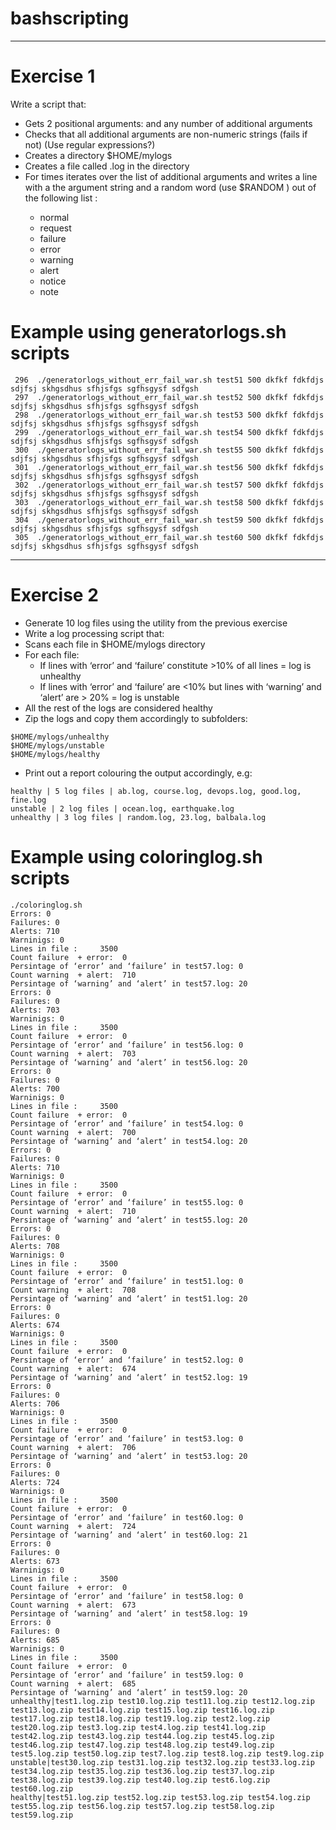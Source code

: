 # bashscripting
----------------------
# Exercise 1
Write a script that:
* Gets 2 positional arguments: <name> <count> and any number of additional arguments
* Checks that all additional arguments are non-numeric strings (fails if not) (Use regular expressions?)
* Creates a directory $HOME/mylogs
* Creates a file called <name>.log in the directory
* For <count> times iterates over the list of additional arguments and writes a line with a the argument string and a random word (use $RANDOM ) out of the following list : 
  * normal 
  * request 
  * failure 
  * error 
  * warning 
  * alert
  * notice
  * note

# Example using generatorlogs.sh scripts
 ~~~~
  296  ./generatorlogs_without_err_fail_war.sh test51 500 dkfkf fdkfdjs sdjfsj skhgsdhus sfhjsfgs sgfhsgysf sdfgsh
  297  ./generatorlogs_without_err_fail_war.sh test52 500 dkfkf fdkfdjs sdjfsj skhgsdhus sfhjsfgs sgfhsgysf sdfgsh
  298  ./generatorlogs_without_err_fail_war.sh test53 500 dkfkf fdkfdjs sdjfsj skhgsdhus sfhjsfgs sgfhsgysf sdfgsh
  299  ./generatorlogs_without_err_fail_war.sh test54 500 dkfkf fdkfdjs sdjfsj skhgsdhus sfhjsfgs sgfhsgysf sdfgsh
  300  ./generatorlogs_without_err_fail_war.sh test55 500 dkfkf fdkfdjs sdjfsj skhgsdhus sfhjsfgs sgfhsgysf sdfgsh
  301  ./generatorlogs_without_err_fail_war.sh test56 500 dkfkf fdkfdjs sdjfsj skhgsdhus sfhjsfgs sgfhsgysf sdfgsh
  302  ./generatorlogs_without_err_fail_war.sh test57 500 dkfkf fdkfdjs sdjfsj skhgsdhus sfhjsfgs sgfhsgysf sdfgsh
  303  ./generatorlogs_without_err_fail_war.sh test58 500 dkfkf fdkfdjs sdjfsj skhgsdhus sfhjsfgs sgfhsgysf sdfgsh
  304  ./generatorlogs_without_err_fail_war.sh test59 500 dkfkf fdkfdjs sdjfsj skhgsdhus sfhjsfgs sgfhsgysf sdfgsh
  305  ./generatorlogs_without_err_fail_war.sh test60 500 dkfkf fdkfdjs sdjfsj skhgsdhus sfhjsfgs sgfhsgysf sdfgsh
 ~~~~
----------------
# Exercise 2
* Generate 10 log files using the utility from the previous exercise
* Write a log processing script that:
* Scans each file in $HOME/mylogs directory
* For each file: 
   * If lines with ‘error’ and ‘failure’ constitute >10% of all lines = log is unhealthy
   * If lines with ‘error’ and ‘failure’ are <10% but lines with ‘warning’ and ‘alert’ are > 20% = log is unstable
* All the rest of the logs are considered healthy
* Zip the logs and copy them accordingly to subfolders: 
~~~
$HOME/mylogs/unhealthy
$HOME/mylogs/unstable
$HOME/mylogs/healthy
~~~
* Print out a report colouring the output accordingly, e.g:
~~~
healthy | 5 log files | ab.log, course.log, devops.log, good.log, fine.log
unstable | 2 log files | ocean.log, earthquake.log
unhealthy | 3 log files | random.log, 23.log, balbala.log
~~~

# Example using coloringlog.sh scripts
~~~
./coloringlog.sh                                                                                           
Errors: 0
Failures: 0
Alerts: 710
Warninigs: 0
Lines in file :     3500
Count failure  + error:  0
Persintage of ‘error’ and ‘failure’ in test57.log: 0 
Count warning  + alert:  710
Persintage of ‘warning’ and ‘alert’ in test57.log: 20
Errors: 0
Failures: 0
Alerts: 703
Warninigs: 0
Lines in file :     3500
Count failure  + error:  0
Persintage of ‘error’ and ‘failure’ in test56.log: 0 
Count warning  + alert:  703
Persintage of ‘warning’ and ‘alert’ in test56.log: 20
Errors: 0
Failures: 0
Alerts: 700
Warninigs: 0
Lines in file :     3500
Count failure  + error:  0
Persintage of ‘error’ and ‘failure’ in test54.log: 0 
Count warning  + alert:  700
Persintage of ‘warning’ and ‘alert’ in test54.log: 20
Errors: 0
Failures: 0
Alerts: 710
Warninigs: 0
Lines in file :     3500
Count failure  + error:  0
Persintage of ‘error’ and ‘failure’ in test55.log: 0 
Count warning  + alert:  710
Persintage of ‘warning’ and ‘alert’ in test55.log: 20
Errors: 0
Failures: 0
Alerts: 708
Warninigs: 0
Lines in file :     3500
Count failure  + error:  0
Persintage of ‘error’ and ‘failure’ in test51.log: 0 
Count warning  + alert:  708
Persintage of ‘warning’ and ‘alert’ in test51.log: 20
Errors: 0
Failures: 0
Alerts: 674
Warninigs: 0
Lines in file :     3500
Count failure  + error:  0
Persintage of ‘error’ and ‘failure’ in test52.log: 0 
Count warning  + alert:  674
Persintage of ‘warning’ and ‘alert’ in test52.log: 19
Errors: 0
Failures: 0
Alerts: 706
Warninigs: 0
Lines in file :     3500
Count failure  + error:  0
Persintage of ‘error’ and ‘failure’ in test53.log: 0 
Count warning  + alert:  706
Persintage of ‘warning’ and ‘alert’ in test53.log: 20
Errors: 0
Failures: 0
Alerts: 724
Warninigs: 0
Lines in file :     3500
Count failure  + error:  0
Persintage of ‘error’ and ‘failure’ in test60.log: 0 
Count warning  + alert:  724
Persintage of ‘warning’ and ‘alert’ in test60.log: 21
Errors: 0
Failures: 0
Alerts: 673
Warninigs: 0
Lines in file :     3500
Count failure  + error:  0
Persintage of ‘error’ and ‘failure’ in test58.log: 0 
Count warning  + alert:  673
Persintage of ‘warning’ and ‘alert’ in test58.log: 19
Errors: 0
Failures: 0
Alerts: 685
Warninigs: 0
Lines in file :     3500
Count failure  + error:  0
Persintage of ‘error’ and ‘failure’ in test59.log: 0 
Count warning  + alert:  685
Persintage of ‘warning’ and ‘alert’ in test59.log: 20
unhealthy|test1.log.zip test10.log.zip test11.log.zip test12.log.zip test13.log.zip test14.log.zip test15.log.zip test16.log.zip test17.log.zip test18.log.zip test19.log.zip test2.log.zip test20.log.zip test3.log.zip test4.log.zip test41.log.zip test42.log.zip test43.log.zip test44.log.zip test45.log.zip test46.log.zip test47.log.zip test48.log.zip test49.log.zip test5.log.zip test50.log.zip test7.log.zip test8.log.zip test9.log.zip 
unstable|test30.log.zip test31.log.zip test32.log.zip test33.log.zip test34.log.zip test35.log.zip test36.log.zip test37.log.zip test38.log.zip test39.log.zip test40.log.zip test6.log.zip test60.log.zip 
healthy|test51.log.zip test52.log.zip test53.log.zip test54.log.zip test55.log.zip test56.log.zip test57.log.zip test58.log.zip test59.log.zip 
~~~
